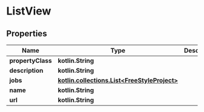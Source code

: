 
# ListView

## Properties
Name | Type | Description | Notes
------------ | ------------- | ------------- | -------------
**propertyClass** | **kotlin.String** |  |  [optional]
**description** | **kotlin.String** |  |  [optional]
**jobs** | [**kotlin.collections.List&lt;FreeStyleProject&gt;**](FreeStyleProject.md) |  |  [optional]
**name** | **kotlin.String** |  |  [optional]
**url** | **kotlin.String** |  |  [optional]



